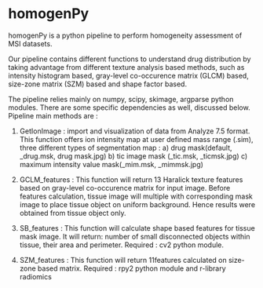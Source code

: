 # homogenPy

homogenPy is a python pipeline to perform homogeneity assessment of MSI datasets. 

Our pipeline contains different functions to understand drug distribution by taking advantage from different texture analysis based methods, such as intensity histogram based, gray-level co-occurence matrix (GLCM) based, size-zone matrix (SZM) based and shape factor based. 

The pipeline relies mainly on numpy, scipy, skimage, argparse python modules. There are some specific dependencies as well, discussed below. Pipeline main methods are : 

1) GetIonImage : import and visualization of data from Analyze 7.5 format. This function offers ion intensity map at user defined mass range (.sim),  three different types of segmentation map :
	a) drug mask(default, _drug.msk, drug mask.jpg) b) tic image mask (_tic.msk, _ticmsk.jpg)  c) maximum intensity value mask(_mim.msk, _mimmsk.jpg)
 	 
2) GCLM_features : This function will return 13 Haralick texture features based on gray-level co-occurence matrix for input image. Before features calculation, tissue image will multiple with corresponding mask image to place tissue object on uniform background. Hence results were obtained from tissue object only.

3) SB_features : This function will calculate shape based features for tissue mask image. It will return: number of small disconnected objects within tissue, their area and perimeter. Required : cv2 python module.

4) SZM_features : This function will return 11features calculated on size-zone based matrix. Required : rpy2 python module and r-library radiomics
